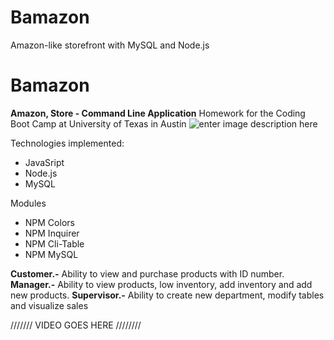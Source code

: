 # Bamazon
Amazon-like storefront with MySQL and Node.js

# Bamazon

**Amazon, Store - Command Line Application**
Homework for the Coding Boot Camp at University of Texas in Austin ![enter image description here](https://upload.wikimedia.org/wikipedia/commons/thumb/8/8d/Texas_Longhorns_logo.svg/225px-Texas_Longhorns_logo.svg.png)

Technologies implemented:
 - JavaSript
 - Node.js
 - MySQL

 Modules
 - NPM Colors
 - NPM Inquirer
 - NPM Cli-Table
 - NPM MySQL

**Customer.-** Ability to view and purchase products with ID number.
**Manager.-** Ability to view products, low inventory, add inventory and add new products.
**Supervisor.-** Ability to create new department, modify tables and visualize sales

/////// VIDEO GOES HERE ////////

